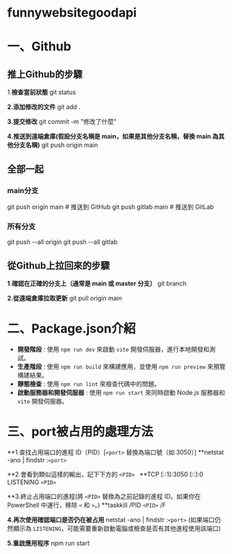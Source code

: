 # funnywebsitegoodapi

# 一、Github

## 推上Github的步驟

1.**檢查當前狀態**
git status

**2.添加修改的文件**
git add .

**3.提交修改**
git commit -m "修改了什麼"

**4.推送到遠端倉庫(假設分支名稱是 main，如果是其他分支名稱，替換 main 為其他分支名稱)**
git push origin main

## 全部一起

### main分支

git push origin main  # 推送到 GitHub
git push gitlab main  # 推送到 GitLab

### 所有分支

git push --all origin
git push --all gitlab

## 從Github上拉回來的步驟

**1.確認在正確的分支上（通常是 main 或 master 分支）**
git branch

**2.從遠端倉庫拉取更新**
git pull origin main

# 二、Package.json介紹

* **開發階段** : 使用 `npm run dev` 來啟動 `vite` 開發伺服器，進行本地開發和測試。
* **生產階段** : 使用 `npm run build` 來構建應用，並使用 `npm run preview` 來預覽構建結果。
* **靜態檢查** : 使用 `npm run lint` 來檢查代碼中的問題。
* **啟動服務器和開發伺服器** : 使用 `npm run start` 來同時啟動 Node.js 服務器和 `vite` 開發伺服器。

# 三、port被占用的處理方法

**1.查找占用端口的進程 ID（PID）[`<port>` 替換為端口號（如 3050）]
**netstat -ano | findstr :`<port>`

**2.會看到類似這樣的輸出，記下下方的 `<PID> `
**TCP    [::1]:3050             [::]:0                 LISTENING       `<PID>`

**3.終止占用端口的進程(將 `<PID>` 替換為之前記錄的進程 ID。如果你在 PowerShell 中運行，移除 `<` 和 `>`。)
**taskkill /PID `<PID>` /F

**4.再次使用確認端口是否仍在被占用**
netstat -ano | findstr :`<port>`
(如果端口仍然顯示為 `LISTENING`，可能需要重新啟動電腦或檢查是否有其他進程使用該端口)

**5.重啟應用程序**
npm run start
